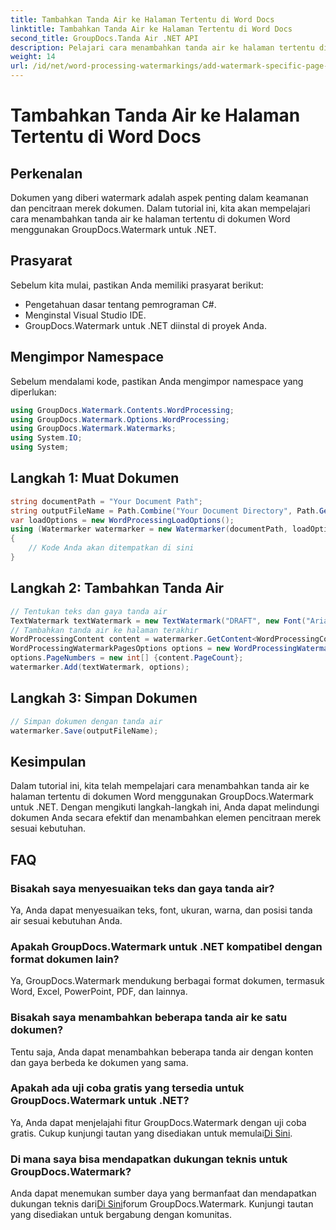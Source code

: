 ```yaml
---
title: Tambahkan Tanda Air ke Halaman Tertentu di Word Docs
linktitle: Tambahkan Tanda Air ke Halaman Tertentu di Word Docs
second_title: GroupDocs.Tanda Air .NET API
description: Pelajari cara menambahkan tanda air ke halaman tertentu di dokumen Word menggunakan GroupDocs untuk .NET. Lindungi konten Anda dengan mudah.
weight: 14
url: /id/net/word-processing-watermarkings/add-watermark-specific-page-word-docs/
---
```


# Tambahkan Tanda Air ke Halaman Tertentu di Word Docs

## Perkenalan
Dokumen yang diberi watermark adalah aspek penting dalam keamanan dan pencitraan merek dokumen. Dalam tutorial ini, kita akan mempelajari cara menambahkan tanda air ke halaman tertentu di dokumen Word menggunakan GroupDocs.Watermark untuk .NET.
## Prasyarat
Sebelum kita mulai, pastikan Anda memiliki prasyarat berikut:
- Pengetahuan dasar tentang pemrograman C#.
- Menginstal Visual Studio IDE.
- GroupDocs.Watermark untuk .NET diinstal di proyek Anda.

## Mengimpor Namespace
Sebelum mendalami kode, pastikan Anda mengimpor namespace yang diperlukan:
```csharp
using GroupDocs.Watermark.Contents.WordProcessing;
using GroupDocs.Watermark.Options.WordProcessing;
using GroupDocs.Watermark.Watermarks;
using System.IO;
using System;
```
## Langkah 1: Muat Dokumen
```csharp
string documentPath = "Your Document Path";
string outputFileName = Path.Combine("Your Document Directory", Path.GetFileName(documentPath));
var loadOptions = new WordProcessingLoadOptions();
using (Watermarker watermarker = new Watermarker(documentPath, loadOptions))
{
    // Kode Anda akan ditempatkan di sini
}
```
## Langkah 2: Tambahkan Tanda Air
```csharp
// Tentukan teks dan gaya tanda air
TextWatermark textWatermark = new TextWatermark("DRAFT", new Font("Arial", 42));
// Tambahkan tanda air ke halaman terakhir
WordProcessingContent content = watermarker.GetContent<WordProcessingContent>();
WordProcessingWatermarkPagesOptions options = new WordProcessingWatermarkPagesOptions();
options.PageNumbers = new int[] {content.PageCount};
watermarker.Add(textWatermark, options);
```
## Langkah 3: Simpan Dokumen
```csharp
// Simpan dokumen dengan tanda air
watermarker.Save(outputFileName);
```

## Kesimpulan
Dalam tutorial ini, kita telah mempelajari cara menambahkan tanda air ke halaman tertentu di dokumen Word menggunakan GroupDocs.Watermark untuk .NET. Dengan mengikuti langkah-langkah ini, Anda dapat melindungi dokumen Anda secara efektif dan menambahkan elemen pencitraan merek sesuai kebutuhan.
## FAQ
### Bisakah saya menyesuaikan teks dan gaya tanda air?
Ya, Anda dapat menyesuaikan teks, font, ukuran, warna, dan posisi tanda air sesuai kebutuhan Anda.
### Apakah GroupDocs.Watermark untuk .NET kompatibel dengan format dokumen lain?
Ya, GroupDocs.Watermark mendukung berbagai format dokumen, termasuk Word, Excel, PowerPoint, PDF, dan lainnya.
### Bisakah saya menambahkan beberapa tanda air ke satu dokumen?
Tentu saja, Anda dapat menambahkan beberapa tanda air dengan konten dan gaya berbeda ke dokumen yang sama.
### Apakah ada uji coba gratis yang tersedia untuk GroupDocs.Watermark untuk .NET?
 Ya, Anda dapat menjelajahi fitur GroupDocs.Watermark dengan uji coba gratis. Cukup kunjungi tautan yang disediakan untuk memulai[Di Sini](https://releases.groupdocs.com/).
### Di mana saya bisa mendapatkan dukungan teknis untuk GroupDocs.Watermark?
 Anda dapat menemukan sumber daya yang bermanfaat dan mendapatkan dukungan teknis dari[Di Sini](https://forum.groupdocs.com/c/watermark/19)forum GroupDocs.Watermark. Kunjungi tautan yang disediakan untuk bergabung dengan komunitas.